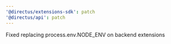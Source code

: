 ```yaml
---
'@directus/extensions-sdk': patch
'@directus/api': patch
---
```


Fixed replacing process.env.NODE_ENV on backend extensions
